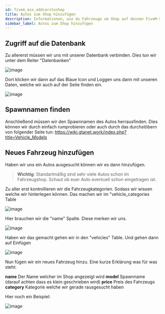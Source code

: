 ```yaml
---
id: fivem_esx_addcarstoshop
title: Autos zum Shop hinzufügen
description: Informationen, wie du Fahrzeuge um Shop auf deinen FiveM-Server mit ESX von ZAP-Hosting hinzufügen kannst - ZAP-Hosting.com Dokumentationen
sidebar_label: Autos zum Shop hinzufügen
---
```

## Zugriff auf die Datenbank

Zu allererst müssen wir uns mit unserer Datenbank verbinden. Dies tun wir unter dem Reiter "Datenbanken"

![image](https://user-images.githubusercontent.com/13604413/172065852-e653eed4-82b2-4adb-b204-401766830be0.png)


Dort klicken wir dann auf das Blaue Icon und Loggen uns dann mit unseren Daten, welche wir auch auf der Seite finden ein.

![image](https://user-images.githubusercontent.com/13604413/172065857-ca86be43-dbbd-4045-b2cd-a836c06ddd27.png)


## Spawnnamen finden

Anschließend müssen wir den Spawnnamen des Autos herrausfinden. Dies können wir durch einfach rumprobieren oder auch durch das durchstöbern von folgender Seite tun:
https://wiki.gtanet.work/index.php?title=Vehicle_Models

## Neues Fahrzeug hinzufügen

Haben wir uns ein Autos ausgesucht können wir es dann hinzufügen.

> **Wichtig**: Standartmäßig sind sehr viele Autos schon im Fahrzeugshop. Schaut ob euer Auto eventuell schon eingetragen ist.

Zu aller erst kontrollieren wir die Fahrzeugkategorien. Sodass wir wissen welche wir hinterlegen können.
Das machen wir im "vehicle_categories Table

![image](https://user-images.githubusercontent.com/13604413/172065895-321b78a5-7952-44e4-a15c-050d80e2aa2a.png)


Hier brauchen wir die "name" Spalte. Diese merken wir uns.

![image](https://user-images.githubusercontent.com/13604413/172065901-53ff6c6a-e671-4ee3-9db9-6e26336f4ac3.png)


Haben wir das gemacht gehen wir in den "vehicles" Table.
Und gehen dann auf Einfügen

![image](https://user-images.githubusercontent.com/13604413/172065912-157e9132-78ed-4557-827f-d55c4dcb8aa6.png)


Nun fügen wir ein neues Fahrzeug hinzu. Eine kurze Erklärung was für was steht:

**name** Der Name welcher im Shop angezeigt wird
**model** Spawnname (darauf achten dass es klein geschrieben wird)
**price** Preis des Fahrzeugs
**category** Kategorie welche wir gerade rausgesucht haben

Hier noch ein Beispiel:

![image](https://user-images.githubusercontent.com/13604413/172065930-4de7949f-b59f-4dd5-a1f0-4773fcfd3c41.png)

